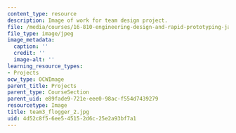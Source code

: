 ```yaml
---
content_type: resource
description: Image of work for team design project.
file: /media/courses/16-810-engineering-design-and-rapid-prototyping-january-iap-2005/4d52c8f56ee545152d6c25e2a93bf7a1_team3_flogger_2.jpg
file_type: image/jpeg
image_metadata:
  caption: ''
  credit: ''
  image-alt: ''
learning_resource_types:
- Projects
ocw_type: OCWImage
parent_title: Projects
parent_type: CourseSection
parent_uid: e89fade9-721e-eee0-98ac-f554d7439279
resourcetype: Image
title: team3_flogger_2.jpg
uid: 4d52c8f5-6ee5-4515-2d6c-25e2a93bf7a1
---
```

